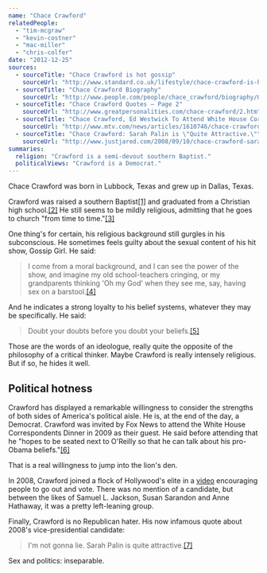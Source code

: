 ```yaml
---
name: "Chace Crawford"
relatedPeople:
  - "tim-mcgraw"
  - "kevin-costner"
  - "mac-miller"
  - "chris-colfer"
date: "2012-12-25"
sources:
  - sourceTitle: "Chace Crawford is hot gossip"
    sourceUrl: "http://www.standard.co.uk/lifestyle/chace-crawford-is-hot-gossip-6499848.html"
  - sourceTitle: "Chace Crawford Biography"
    sourceUrl: "http://www.people.com/people/chace_crawford/biography/0,,,00.html"
  - sourceTitle: "Chace Crawford Quotes – Page 2"
    sourceUrl: "http://www.greatpersonalities.com/chace-crawford/2.htm"
  - sourceTitle: "Chace Crawford, Ed Westwick To Attend White House Correspondents Dinner."
    sourceUrl: "http://www.mtv.com/news/articles/1610746/chace-crawford-ed-westwick-attend-white-house-correspondents-dinner.jhtml"
  - sourceTitle: "Chace Crawford: Sarah Palin is \"Quite Attractive.\""
    sourceUrl: "http://www.justjared.com/2008/09/10/chace-crawford-sarah-palin/"
summaries:
  religion: "Crawford is a semi-devout southern Baptist."
  politicalViews: "Crawford is a Democrat."
---
```


Chace Crawford was born in Lubbock, Texas and grew up in Dallas, Texas.

Crawford was raised a southern Baptist<a class="source-citation" href="#http%3A%2F%2Fwww.standard.co.uk%2Flifestyle%2Fchace-crawford-is-hot-gossip-6499848.html" title="Chace Crawford is hot gossip">[1]</a> and graduated from a Christian high school.<a class="source-citation" href="#http%3A%2F%2Fwww.people.com%2Fpeople%2Fchace_crawford%2Fbiography%2F0%2C%2C%2C00.html" title="Chace Crawford Biography">[2]</a> He still seems to be mildly religious, admitting that he goes to church "from time to time."<a class="source-citation" href="#http%3A%2F%2Fwww.standard.co.uk%2Flifestyle%2Fchace-crawford-is-hot-gossip-6499848.html" title="Chace Crawford is hot gossip">[3]</a>

One thing's for certain, his religious background still gurgles in his subconscious. He sometimes feels guilty about the sexual content of his hit show, Gossip Girl. He said:

>I come from a moral background, and I can see the power of the show, and imagine my old school-teachers cringing, or my grandparents thinking 'Oh my God' when they see me, say, having sex on a barstool.<a class="source-citation" href="#http%3A%2F%2Fwww.greatpersonalities.com%2Fchace-crawford%2F2.htm" title="Chace Crawford Quotes – Page 2">[4]</a>

And he indicates a strong loyalty to his belief systems, whatever they may be specifically. He said:

>Doubt your doubts before you doubt your beliefs.<a class="source-citation" href="#http%3A%2F%2Fwww.greatpersonalities.com%2Fchace-crawford%2F2.htm" title="Chace Crawford Quotes – Page 2">[5]</a>

Those are the words of an ideologue, really quite the opposite of the philosophy of a critical thinker. Maybe Crawford is really intensely religious. But if so, he hides it well.


## Political hotness

Crawford has displayed a remarkable willingness to consider the strengths of both sides of America's political aisle. He is, at the end of the day, a Democrat. Crawford was invited by Fox News to attend the White House Correspondents Dinner in 2009 as their guest. He said before attending that he "hopes to be seated next to O'Reilly so that he can talk about his pro-Obama beliefs."<a class="source-citation" href="#http%3A%2F%2Fwww.mtv.com%2Fnews%2Farticles%2F1610746%2Fchace-crawford-ed-westwick-attend-white-house-correspondents-dinner.jhtml" title="Chace Crawford, Ed Westwick To Attend White House Correspondents Dinner.">[6]</a>

That is a real willingness to jump into the lion's den.

In 2008, Crawford joined a flock of Hollywood's elite in a [video](http://perezhilton.com/2008-10-08-chace-crawford-really-wants-you-to#.UMUwr4UZ-Bg) encouraging people to go out and vote. There was no mention of a candidate, but between the likes of Samuel L. Jackson, Susan Sarandon and Anne Hathaway, it was a pretty left-leaning group.

Finally, Crawford is no Republican hater. His now infamous quote about 2008's vice-presidential candidate:

>I'm not gonna lie. Sarah Palin is quite attractive.<a class="source-citation" href="#http%3A%2F%2Fwww.justjared.com%2F2008%2F09%2F10%2Fchace-crawford-sarah-palin%2F" title="Chace Crawford: Sarah Palin is &quot;Quite Attractive.&quot;">[7]</a>

Sex and politics: inseparable.